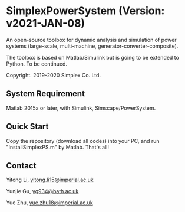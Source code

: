 # SimplexPowerSystem (Version: v2021-JAN-08)

An open-source toolbox for dynamic analysis and simulation of power systems (large-scale, multi-machine, generator-converter-composite).

The toolbox is based on Matlab/Simulink but is going to be extended to Python. To be continued.

Copyright. 2019-2020 Simplex Co. Ltd.

## System Requirement

Matlab 2015a or later, with Simulink, Simscape/PowerSystem.

## Quick Start

Copy the repository (download all codes) into your PC, and run "InstallSimplexPS.m" by Matlab. That's all!

## Contact

Yitong Li, yitong.li15@imperial.ac.uk

Yunjie Gu, yg934@bath.ac.uk

Yue Zhu, yue.zhu18@imperial.ac.uk